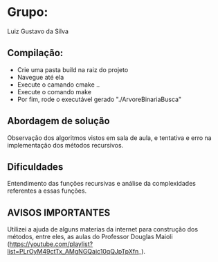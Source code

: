 # Grupo:

Luiz Gustavo da Silva

## Compilação:

- Crie uma pasta build na raiz do projeto
- Navegue até ela
- Execute o camando cmake ..
- Execute o comando make
- Por fim, rode o executável gerado "./ArvoreBinariaBusca"

## Abordagem de solução

Observação dos algoritmos vistos em sala de aula, e tentativa e erro na implementação dos métodos recursivos.

## Dificuldades 

Entendimento das funções recursivas e análise da complexidades referentes a essas funções.

## AVISOS IMPORTANTES

Utilizei a ajuda de alguns materias da internet para construção dos métodos, entre eles, as aulas do Professor Douglas Maioli (https://youtube.com/playlist?list=PLrOyM49ctTx_AMgNGQaic10qQJpTpXfn_).

